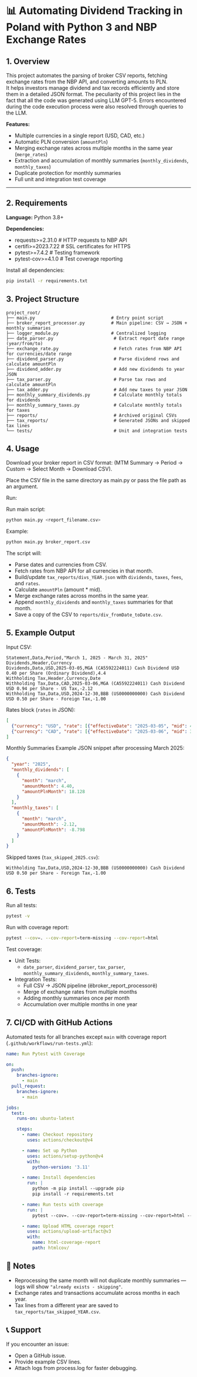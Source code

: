 # 📊 Automating Dividend Tracking in Poland with Python 3 and NBP Exchange Rates

## 1. Overview

This project automates the parsing of broker CSV reports, fetching exchange rates from the NBP API, and converting amounts to PLN.  
It helps investors manage dividend and tax records efficiently and store them in a detailed JSON format.
The peculiarity of this project lies in the fact that all the code was generated using LLM GPT-5. Errors encountered during the code execution process were also resolved through queries to the LLM.

**Features:**
- Multiple currencies in a single report (USD, CAD, etc.)
- Automatic PLN conversion (`amountPln`)
- Merging exchange rates across multiple months in the same year (`merge_rates`)
- Extraction and accumulation of monthly summaries (`monthly_dividends`, `monthly_taxes`)
- Duplicate protection for monthly summaries
- Full unit and integration test coverage

---

## 2. Requirements

**Language:** Python 3.8+  

**Dependencies:**
- requests>=2.31.0 # HTTP requests to NBP API 
- certifi>=2023.7.22 # SSL certificates for HTTPS
- pytest>=7.4.2 # Testing framework
- pytest-cov>=4.1.0 # Test coverage reporting

Install all dependencies:
```bash
pip install -r requirements.txt
```

## 3. Project Structure
```text
project_root/
├── main.py                             # Entry point script
├── broker_report_processor.py          # Main pipeline: CSV → JSON + monthly summaries
├── logger_module.py                    # Centralized logging
├── date_parser.py                       # Extract report date range (year/from/to)
├── exchange_rate.py                     # Fetch rates from NBP API for currencies/date range
├── dividend_parser.py                   # Parse dividend rows and calculate amountPln
├── dividend_adder.py                    # Add new dividends to year JSON
├── tax_parser.py                        # Parse tax rows and calculate amountPln
├── tax_adder.py                         # Add new taxes to year JSON
├── monthly_summary_dividends.py         # Calculate monthly totals for dividends
├── monthly_summary_taxes.py             # Calculate monthly totals for taxes
├── reports/                             # Archived original CSVs
├── tax_reports/                         # Generated JSONs and skipped tax lines
└── tests/                               # Unit and integration tests
```

## 4. Usage
Download your broker report in CSV format: (MTM Summary → Period → Custom → Select Month → Download CSV).

Place the CSV file in the same directory as main.py or pass the file path as an argument.

Run:

Run main script:
```bash
python main.py <report_filename.csv>
```

Example:
```bash
python main.py broker_report.csv
```

The script will:

- Parse dates and currencies from CSV.
- Fetch rates from NBP API for all currencies in that month.
- Build/update `tax_reports/divs_YEAR.json` with `dividends`, `taxes`, `fees`, and `rates`.
- Calculate `amountPln` (amount * mid).
- Merge exchange rates across months in the same year.
- Append `monthly_dividends` and `monthly_taxes` summaries for that month.
- Save a copy of the CSV to `reports/div_fromDate_toDate.csv`.

## 5. Example Output
Input CSV:
```
Statement,Data,Period,"March 1, 2025 - March 31, 2025"
Dividends,Header,Currency
Dividends,Data,USD,2025-03-05,MGA (CA5592224011) Cash Dividend USD 0.40 per Share (Ordinary Dividend),4.4
Withholding Tax,Header,Currency,Date
Withholding Tax,Data,CAD,2025-03-06,MGA (CA5592224011) Cash Dividend USD 0.94 per Share - US Tax,-2.12
Withholding Tax,Data,USD,2024-12-30,BBB (US0000000000) Cash Dividend USD 0.50 per Share - Foreign Tax,-1.00
```

Rates block (`rates` in JSON):
```json
[
  {"currency": "USD", "rate": [{"effectiveDate": "2025-03-05", "mid": 4.1200}]},
  {"currency": "CAD", "rate": [{"effectiveDate": "2025-03-06", "mid": 3.2500}]}
]
```

Monthly Summaries
Example JSON snippet after processing March 2025:
```json
{
  "year": "2025",
  "monthly_dividends": [
    {
      "month": "march",
      "amountMonth": 4.40,
      "amountPlnMonth": 18.128
    }
  ],
  "monthly_taxes": [
    {
      "month": "march",
      "amountMonth": -2.12,
      "amountPlnMonth": -8.798
    }
  ]
}
```

Skipped taxes (`tax_skipped_2025.csv`):
```
Withholding Tax,Data,USD,2024-12-30,BBB (US0000000000) Cash Dividend USD 0.50 per Share - Foreign Tax,-1.00
```

## 6. Tests
Run all tests:
```bash
pytest -v
```

Run with coverage report:
```bash
pytest --cov=. --cov-report=term-missing --cov-report=html
```

Test coverage:

- Unit Tests:
  - `date_parser`, `dividend_parser`, `tax_parser`, `monthly_summary_dividends`, `monthly_summary_taxes`.
- Integration Tests:
  - Full CSV → JSON pipeline (ёbroker_report_processorё)
  - Merge of exchange rates from multiple months
  - Adding monthly summaries once per month
  - Accumulation over multiple months in one year

## 7. CI/CD with GitHub Actions
Automated tests for all branches except `main` with coverage report (`.github/workflows/run-tests.yml`):
```yaml
name: Run Pytest with Coverage

on:
  push:
    branches-ignore:
      - main
  pull_request:
    branches-ignore:
      - main

jobs:
  test:
    runs-on: ubuntu-latest

    steps:
      - name: Checkout repository
        uses: actions/checkout@v4

      - name: Set up Python
        uses: actions/setup-python@v4
        with:
          python-version: '3.11'

      - name: Install dependencies
        run: |
          python -m pip install --upgrade pip
          pip install -r requirements.txt

      - name: Run tests with coverage
        run: |
          pytest --cov=. --cov-report=term-missing --cov-report=html --disable-warnings -v

      - name: Upload HTML coverage report
        uses: actions/upload-artifact@v3
        with:
          name: html-coverage-report
          path: htmlcov/
```

## 📌 Notes
- Reprocessing the same month will not duplicate monthly summaries — logs will show `"already exists - skipping"`.
- Exchange rates and transactions accumulate across months in each year.
- Tax lines from a different year are saved to `tax_reports/tax_skipped_YEAR.csv`.

## 📞 Support
If you encounter an issue:

- Open a GitHub issue.
- Provide example CSV lines.
- Attach logs from process.log for faster debugging.
